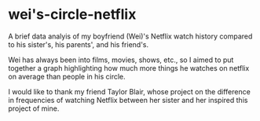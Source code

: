 # wei's-circle-netflix

A brief data analyis of my boyfriend (Wei)'s Netflix watch history compared to his sister's, his parents', and his friend's.

Wei has always been into films, movies, shows, etc., so I aimed to put together a graph highlighting how much more things he watches on netflix on average than people in his circle.

I would like to thank my friend Taylor Blair, whose project on the difference in frequencies of watching Netflix between her sister and her inspired this project of mine.
